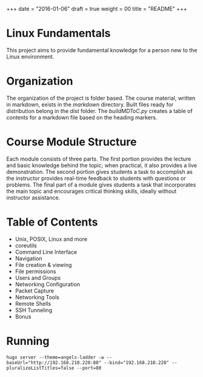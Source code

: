 +++
date = "2016-01-06"
draft = true
weight = 00
title = "README"
+++


Linux Fundamentals
=====================

This project aims to provide fundamental knowledge for a person new to the Linux environment. 

# Organization

The organization of the project is folder based. The course material, written in markdown, exists in the *markdown* directory. Built files ready for distribution belong in the *dist* folder. The *buildMDToC.py* creates a table of contents for a markdown file based on the heading markers. 

# Course Module Structure

Each module consists of three parts. The first portion provides the lecture and basic knowledge behind the topic; when practical, it also provides a live demonstration. The second portion gives students a task to accomplish as the instructor provides real-time feedback to students with questions or problems. The final part of a module gives students a task that incorporates the main topic and encourages critical thinking skills, ideally without instructor assistance.

# Table of Contents

* Unix, POSIX, Linux and more
* coreutils
* Command Line Interface
* Navigation
* File creation & viewing
* File permissions
* Users and Groups
* Networking Configuration
* Packet Capture
* Networking Tools
* Remote Shells
* SSH Tunneling
* Bonus

# Running

`hugo server --theme=angels-ladder -w --baseUrl="http://192.168.210.220:80" --bind="192.168.210.220" --pluralizeListTitles=false --port=80`

